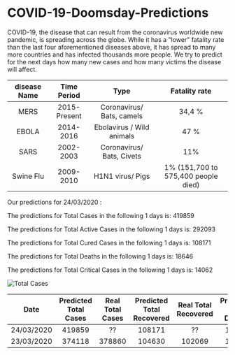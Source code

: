 # COVID-19-Doomsday-Predictions
COVID-19, the disease that can result from the coronavirus worldwide new pandemic, is spreading across the globe. While it has a "lower" fatality rate than the last four aforementioned diseases above, it has spread to many more countries and has infected thousands more people. We try to predict for the next days how many new cases and how many victims the disease will affect.

 

| disease Name | Time Period  |           Type            |            Fatality rate            |
| :----------: | :----------: | :-----------------------: | :---------------------------------: |
|     MERS     | 2015-Present | Coronavirus/ Bats, camels |               34,4 %                |
|    EBOLA     |  2014-2016   | Ebolavirus / Wild animals |                47 %                 |
|     SARS     |  2002-2003   | Coronavirus/ Bats, Civets |                 11%                 |
|  Swine Flu   |  2009-2010   |     H1N1 virus/ Pigs      | 1% (151,700 to 575,400 people died) |



Our predictions for 24/03/2020 : 

The predictions for Total Cases in the following 1 days is:
419859

The predictions for Total Active Cases in the following 1 days is:
292093

The predictions for Total Cured Cases in the following 1 days is:
108171

The predictions for Total Deaths in the following 1 days is:
18646

The predictions for Total Critical Cases in the following 1 days is:
14062



![Total Cases](https://github.com/Manai-Hamza/COVID-19-Doomsday-Predictions/blob/master/graphs/Total%20Cases.jpg?raw=true)



|    Date    | Predicted Total Cases | Real Total Cases | Predicted Total Recovered | Real Total Recovered | Predicted  Total Deaths | Real Total Deaths | Predicted Active Cases | Real Total Cases | Predicted  Critical Cases | Real Critical Cases |
| :--------: | :-------------------: | :--------------: | :-----------------------: | :------------------: | :---------------------: | :---------------: | :--------------------: | :--------------: | :-----------------------: | :-----------------: |
| 24/03/2020 |        419859         |        ??        |          108171           |          ??          |          18646          |        ??         |         292093         |        ??        |           14062           |         ??          |
| 23/03/2020 |        374118         |      378860      |          104630           |        102069        |          16485          |       16514       |         252519         |      260277      |           12252           |        12062        |
